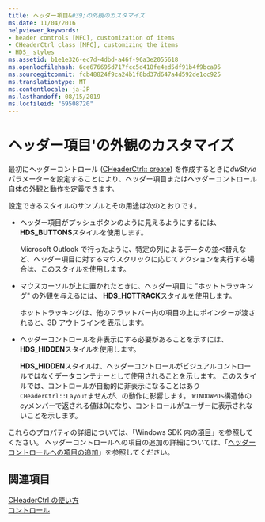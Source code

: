 ```yaml
---
title: ヘッダー項目&#39;の外観のカスタマイズ
ms.date: 11/04/2016
helpviewer_keywords:
- header controls [MFC], customization of items
- CHeaderCtrl class [MFC], customizing the items
- HDS_ styles
ms.assetid: b1e1e326-ec7d-4dbd-a46f-96a3e2055618
ms.openlocfilehash: 6ce676695d717fcc5d418fe4ed5df91b4f9bca95
ms.sourcegitcommit: fcb48824f9ca24b1f8bd37d647a4d592de1cc925
ms.translationtype: MT
ms.contentlocale: ja-JP
ms.lasthandoff: 08/15/2019
ms.locfileid: "69508720"
---
```

# <a name="customizing-the-header-item39s-appearance"></a>ヘッダー項目&#39;の外観のカスタマイズ

最初にヘッダーコントロール ([CHeaderCtrl:: create](../mfc/reference/cheaderctrl-class.md#create)) を作成するときに*dwStyle*パラメーターを設定することにより、ヘッダー項目またはヘッダーコントロール自体の外観と動作を定義できます。

設定できるスタイルのサンプルとその用途は次のとおりです。

- ヘッダー項目がプッシュボタンのように見えるようにするには、 **HDS_BUTTONS**スタイルを使用します。

   Microsoft Outlook で行ったように、特定の列によるデータの並べ替えなど、ヘッダー項目に対するマウスクリックに応じてアクションを実行する場合は、このスタイルを使用します。

- マウスカーソルが上に置かれたときに、ヘッダー項目に "ホットトラッキング" の外観を与えるには、 **HDS_HOTTRACK**スタイルを使用します。

   ホットトラッキングは、他のフラットバー内の項目の上にポインターが渡されると、3D アウトラインを表示します。

- ヘッダーコントロールを非表示にする必要があることを示すには、 **HDS_HIDDEN**スタイルを使用します。

   **HDS_HIDDEN**スタイルは、ヘッダーコントロールがビジュアルコントロールではなくデータコンテナーとして使用されることを示します。 このスタイルでは、コントロールが自動的に非表示になることはあり`CHeaderCtrl::Layout`ませんが、の動作に影響します。 `WINDOWPOS`構造体の*cy*メンバーで返される値は0になり、コントロールがユーザーに表示されないことを示します。

これらのプロパティの詳細については、「Windows SDK 内の[項目](/windows/win32/Controls/header-controls)」を参照してください。 ヘッダーコントロールへの項目の追加の詳細については、「[ヘッダーコントロールへの項目の追加](../mfc/adding-items-to-the-header-control.md)」を参照してください。

## <a name="see-also"></a>関連項目

[CHeaderCtrl の使い方](../mfc/using-cheaderctrl.md)<br/>
[コントロール](../mfc/controls-mfc.md)
